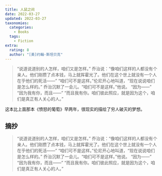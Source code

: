 ```yaml
---
title: 人鼠之间
date: 2022-03-27
updated: 2022-03-27
taxonomies:
  categories:
    - Books
  tags:
    - Fiction
extra:
  rating: 8
  author: "[美]约翰·斯坦贝克"
---
```


> “说道说道别的人怎样，咱们又是怎样。” 乔治说：“像咱们这样的人都没有个亲人。他们刚攒了点本钱，马上就挥霍光了。他们在这个世上就没有一个人在乎他们的死活——” “咱们可不是这样。”伦尼开心地叫道，“现在说说咱们是怎么样的。” 乔治沉默了一会儿。“咱们可不是这样。”他说。 “因为——” “因为我有你，而且——” “而且我有你。咱们彼此照应，就是因为这个，咱们是真正有人关心的人。”

这本比上面那本《愤怒的葡萄》早两年，很现实的描绘了穷人破灭的梦想。

<!-- more -->

## 摘抄

> “说道说道别的人怎样，咱们又是怎样。” 乔治说：“像咱们这样的人都没有个亲人。他们刚攒了点本钱，马上就挥霍光了。他们在这个世上就没有一个人在乎他们的死活——” “咱们可不是这样。”伦尼开心地叫道，“现在说说咱们是怎么样的。” 乔治沉默了一会儿。“咱们可不是这样。”他说。 “因为——” “因为我有你，而且——” “而且我有你。咱们彼此照应，就是因为这个，咱们是真正有人关心的人。”
